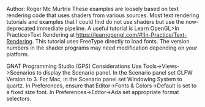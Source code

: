 Author: Roger Mc Murtrie
These examples are loosely based on text rendering code that uses shaders from various sources.
Most text rendering tutorials and examples that I could find do not use shaders but use the now-deprecated immediate pipeline.
A useful tutorial is Learn OpenGL>In Practice>Text Rendering at https://learnopengl.com/#!In-Practice/Text-Rendering. This tutorial uses FreeType directly to load fonts.
The version numbers in the shader programs may need modification depending on your
platform.

GNAT Programming Studio (GPS) Considerations
Use Tools->Views->Scenarios to display the Scenario panel.
In the Scenario panel set GLFW Version to 3.
For Mac, in the Scenario panel set Windowing System to quartz.
In Preferences, ensure that Editor->Fonts & Colors->Default is set to a fixed size font.
In Preferences->Editor->Ada set appropriate format selectors.


